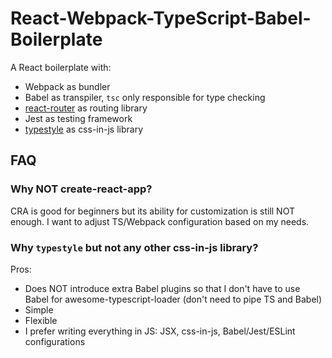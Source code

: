 # React-Webpack-TypeScript-Babel-Boilerplate
A React boilerplate with:

- Webpack as bundler
- Babel as transpiler, `tsc` only responsible for type checking
- [react-router](https://github.com/ReactTraining/react-router) as routing library
- Jest as testing framework
- [typestyle](https://github.com/typestyle/typestyle) as css-in-js library

## FAQ
### Why NOT create-react-app?
CRA is good for beginners but its ability for customization is still NOT enough. I want to adjust TS/Webpack configuration based on my needs.

### Why `typestyle` but not any other css-in-js library?
Pros:
- Does NOT introduce extra Babel plugins so that I don't have to use Babel for awesome-typescript-loader (don't need to pipe TS and Babel)
- Simple
- Flexible
- I prefer writing everything in JS: JSX, css-in-js, Babel/Jest/ESLint configurations

